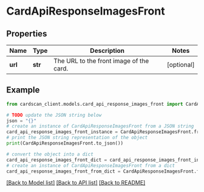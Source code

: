 # CardApiResponseImagesFront


## Properties

Name | Type | Description | Notes
------------ | ------------- | ------------- | -------------
**url** | **str** | The URL to the front image of the card. | [optional] 

## Example

```python
from cardscan_client.models.card_api_response_images_front import CardApiResponseImagesFront

# TODO update the JSON string below
json = "{}"
# create an instance of CardApiResponseImagesFront from a JSON string
card_api_response_images_front_instance = CardApiResponseImagesFront.from_json(json)
# print the JSON string representation of the object
print(CardApiResponseImagesFront.to_json())

# convert the object into a dict
card_api_response_images_front_dict = card_api_response_images_front_instance.to_dict()
# create an instance of CardApiResponseImagesFront from a dict
card_api_response_images_front_from_dict = CardApiResponseImagesFront.from_dict(card_api_response_images_front_dict)
```
[[Back to Model list]](../README.md#documentation-for-models) [[Back to API list]](../README.md#documentation-for-api-endpoints) [[Back to README]](../README.md)


